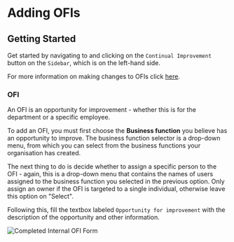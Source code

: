 # Adding OFIs

## Getting Started

Get started by navigating to and clicking on the `Continual Improvement` button on the `Sidebar`, which is on the left-hand side.

For more information on making changes to OFIs click [here][OFI].


### OFI

An OFI is an opportunity for improvement - whether this is for the department or a specific employee.

To add an OFI, you must first choose the **Business function** you believe has an opportunity to improve. The business function selector is a drop-down menu, from which you can select from the business functions your organisation has created.

The next thing to do is decide whether to assign a specific person to the OFI - again, this is a drop-down menu that contains the names of users assigned to the business function you selected in the previous option. Only assign an owner if the OFI is targeted to a single individual, otherwise leave this option on "Select".

Following this, fill the textbox labeled `Opportunity for improvement` with the description of the opportunity and other information.

<img src="/img/DocImg/General Information/Continual_Improvement/Completed_OFI_Form.png" alt="Completed Internal OFI Form" class="center"/>

[OFI]: ../actions#continual-improvement-ofis